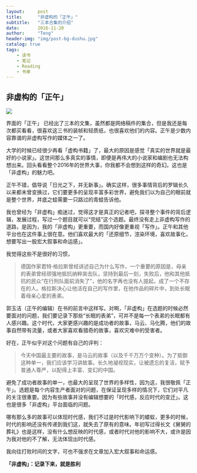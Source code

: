 ```yaml
---
layout:     post
title:      "非虚构的「正午」"
subtitle:   "三本合集的介绍"
date:       2016-11-20
author:     "Teng"
header-img: "img/post-bg-dushu.jpg"
catalog: true
tags:
    - 读书
    - 笔记
    - Reading
    - 书单
---
```


 ## 非虚构的「正午」

![](http://7xtgob.com1.z0.glb.clouddn.com/public/16-11-20/1107315.jpg)

界面的「正午」 已经出了三本的文集，虽然都是网络稿件的集合，但是我还是每次都买看看，很喜欢这三书的装帧和轻质纸，也很喜欢他们的内容。正午是少数内容靠谱的非虚构写作的媒体之一了。

大学的时候已经很少再看「虚构书籍」了，最大的原因是感觉「真实的世界就是最好的小说家」。这世间那么多真实的事情，即便是再伟大的小说家和编剧也无法构想出来。回头看看整个2016年的世界大事，你我都不会想到这样的奇幻。这也是「非虚构」的魅力吧。

正午不错，倡导说「日光之下，并无新事」。确实这样，很多事情背后的罗辑长久以来都未曾变换过，它们要更多的呈现丰富多彩世界，避免我们以为自己的眼前就是整个世界，井底之蛙需要一只路过的青蛙告诉他。

我也曾经为「非虚构」痴迷过，觉得这才是真正的记者吧，探寻整个事件的背后逻辑，发展过程，写过一个题目就可以“完结”这个选题。最终没有走上非虚构写作的道路，是因为，我的「非虚构」更重要，而国内好像更重视「写作」。正午和其他平台也在这件事上很在意。他们喜欢最大的「还原细节，渲染环境，喜欢故事化，想要写出一股宏大叙事和命运感」。

我觉得这些不是很好的习惯，

> 德国作家君特·格拉斯曾经讲述自己为什么写作，一个重要的原因是，母亲的表弟曾经顽强地抵抗纳粹突击队，坚持到最后一刻，失败后，他和其他抵抗的民众“在行刑队面前消失了”，他的名字再也没有人提起，成了一个不存在的人。格拉斯决心让他活在自己的写作里，在他作品的碎片中，到处长眠着母亲心爱的表弟。

郭玉洁（正午的编辑）在书的前言中这样写。对啊，「非虚构」在选题的时候必然要面对的问题，我们要记录下那些“长眠的表弟”，可并不是每一个表弟的长眠都有人感兴趣。这个时代，大家更感兴趣的是成功者的故事，马云、马化腾，他们的故事自然带有流量，或者大家喜欢看猎奇的故事，喜欢灾难中的受害者。

好在，正午似乎对这个问题有自己的评判：
> 今天中国最主要的故事，是马云的故事（以及千千万万个变种）。为了抵御这种单一，我们应该学习讲故事。长久地凝视现实，让被遗忘的复活，赋予普通人尊严，以配得上丰富、变幻的中国。

避免了成功者故事的单一，也最大的呈现了世界的多样性，因为这，我很敬佩「正午」。选题是每个内容生产者面对的问题，在保证呈现多样的情况下，它们对平凡的关注很重要。因为有些故事并没有编辑想要的「时代感，反应时代的变迁」。这也是很多「非虚构」平台面临的问题。

哪有那么多的故事可以体现时代感，我们不过是时代影响下的蝼蚁，更多的时候，时代的影响还没有传递到我们这，就失去了原有的意味。年初写过得长文《舅舅的葬礼》也是这样，没有什么想反映的时代感，或者时代对他的影响不大，或许是因为我对他的不了解，无法体现出时代感。

我向往打败时间的文字，可也不强求在文章加入宏大叙事和命运感。

**「非虚构」：记录下来，就是胜利**